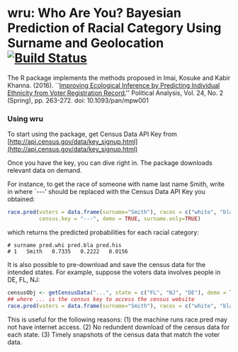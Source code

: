 # wru: Who Are You? Bayesian Prediction of Racial Category Using Surname and Geolocation [![Build Status](https://travis-ci.org/kosukeimai/wru.svg?branch=master)](https://travis-ci.org/kosukeimai/wru)

The R package implements the methods proposed in Imai, Kosuke and Kabir Khanna. (2016). ``[Improving Ecological Inference by Predicting Individual Ethnicity from Voter Registration Record.](http://imai.princeton.edu/research/race.html)'' Political Analysis, Vol. 24, No. 2 (Spring), pp. 263-272. doi: 10.1093/pan/mpw001 

### Using wru

To start using the package, get Census Data API Key from [http://api.census.gov/data/key_signup.html](http://api.census.gov/data/key_signup.html)

Once you have the key, you can dive right in. The package downloads relevant data on demand.

For instance, to get the race of someone with name last name Smith, write in where `---' should be replaced with the Census Data API Key you obtained: 

```r
race.pred(voters = data.frame(surname="Smith"), races = c("white", "black", "latino"), census = "tract", 
          census.key = "---", demo = TRUE, surname.only=TRUE)
```

which returns the predicted probabilities for each racial category:

```
# surname pred.whi pred.bla pred.his
# 1   Smith   0.7335   0.2222   0.0156
```

It is also possible to pre-download and save the census data for the intended states. For example, suppose the voters data involves people in DE, FL, NJ:
```r
censusObj <- getCensusData("...", state = c("FL", "NJ", "DE"), demo = TRUE)         
## where ... is the census key to access the census website
race.pred(voters = data.frame(surname="Smith"), races = c("white", "black", "latino"), census = "tract", demo = TRUE, surname.only=TRUE, census.data = censusObj)
```

This is useful for the following reasons:
(1) the machine runs race.pred may not have internet access. 
(2) No redundent download of the census data for each state. 
(3) Timely snapshots of the census data that match the voter data.
